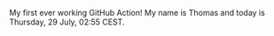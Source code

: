 My first ever working GitHub Action!
My name is Thomas and today is Thursday, 29 July, 02:55 CEST. 
